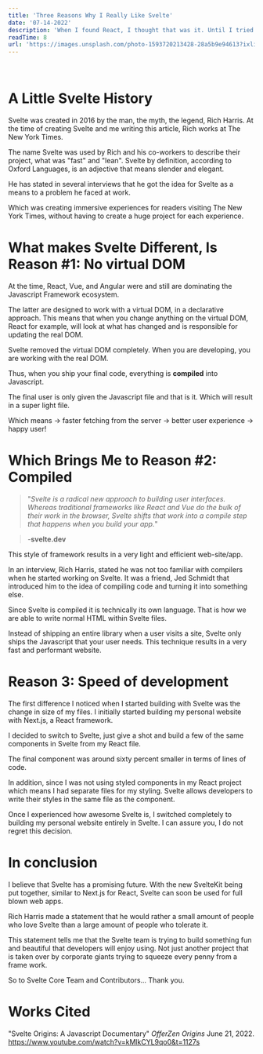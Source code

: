 ```yaml
---
title: 'Three Reasons Why I Really Like Svelte'
date: '07-14-2022'
description: 'When I found React, I thought that was it. Until I tried Svelte.'
readTime: 8
url: 'https://images.unsplash.com/photo-1593720213428-28a5b9e94613?ixlib=rb-1.2.1&ixid=MnwxMjA3fDB8MHxwaG90by1wYWdlfHx8fGVufDB8fHx8&auto=format&fit=crop&w=2070&q=80'
---
```


<script>
	import BlogImage from "$lib/components/ui/BlogImage.svelte";
</script>
<br/>
<BlogImage src={url} alt="Svelte code on a computer screen"/>

# A Little Svelte History

Svelte was created in 2016 by the man, the myth, the legend, Rich Harris. At the time of creating Svelte and me writing this article, Rich works at The New York Times.

The name Svelte was used by Rich and his co-workers to describe their project, what was "fast" and "lean". Svelte by definition, according to Oxford Languages, is an adjective that means slender and elegant.

He has stated in several interviews that he got the idea for Svelte as a means to a problem he faced at work.

Which was creating immersive experiences for readers visiting The New York Times, without having to create a huge project for each experience.

# What makes Svelte Different, Is Reason #1: No virtual DOM

At the time, React, Vue, and Angular were and still are dominating the Javascript Framework ecosystem.

The latter are designed to work with a virtual DOM, in a declarative approach. This means that when you change anything on the virtual DOM, React for example, will look at what has changed and is responsible for updating the real DOM.

Svelte removed the virtual DOM completely. When you are developing, you are working with the real DOM.

Thus, when you ship your final code, everything is **compiled** into Javascript.

The final user is only given the Javascript file and that is it. Which will result in a super light file.

Which means -> faster fetching from the server -> better user experience -> happy user!

# Which Brings Me to Reason #2: Compiled

> "<em>Svelte is a radical new approach to building user interfaces. Whereas traditional frameworks like React and Vue do the bulk of their work in the browser, Svelte shifts that work into a compile step that happens when you build your app.</em>"

> -<strong>svelte.dev</strong>

This style of framework results in a very light and efficient web-site/app.

In an interview, Rich Harris, stated he was not too familiar with compilers when he started working on Svelte. It was a friend, Jed Schmidt that introduced him to the idea of compiling code and turning it into something else.

Since Svelte is compiled it is technically its own language. That is how we are able to write normal HTML within Svelte files.

Instead of shipping an entire library when a user visits a site, Svelte only ships the Javascript that your user needs. This technique results in a very fast and performant website.

# Reason 3: Speed of development

The first difference I noticed when I started building with Svelte was the change in size of my files. I initially started building my personal website with Next.js, a React framework.

I decided to switch to Svelte, just give a shot and build a few of the same components in Svelte from my React file.

The final component was around sixty percent smaller in terms of lines of code.

In addition, since I was not using styled components in my React project which means I had separate files for my styling. Svelte allows developers to write their styles in the same file as the component.

Once I experienced how awesome Svelte is, I switched completely to building my personal website entirely in Svelte. I can assure you, I do not regret this decision.

# In conclusion

I believe that Svelte has a promising future. With the new SvelteKit being put together, similar to Next.js for React, Svelte can soon be used for full blown web apps.

Rich Harris made a statement that he would rather a small amount of people who love Svelte than a large amount of people who tolerate it.

This statement tells me that the Svelte team is trying to build something fun and beautiful that developers will enjoy using. Not just another project that is taken over by corporate giants trying to squeeze every penny from a frame work.

So to Svelte Core Team and Contributors... Thank you.

# Works Cited

"Svelte Origins: A Javascript Documentary" <em> OfferZen Origins </em> June 21, 2022.
https://www.youtube.com/watch?v=kMlkCYL9qo0&t=1127s
